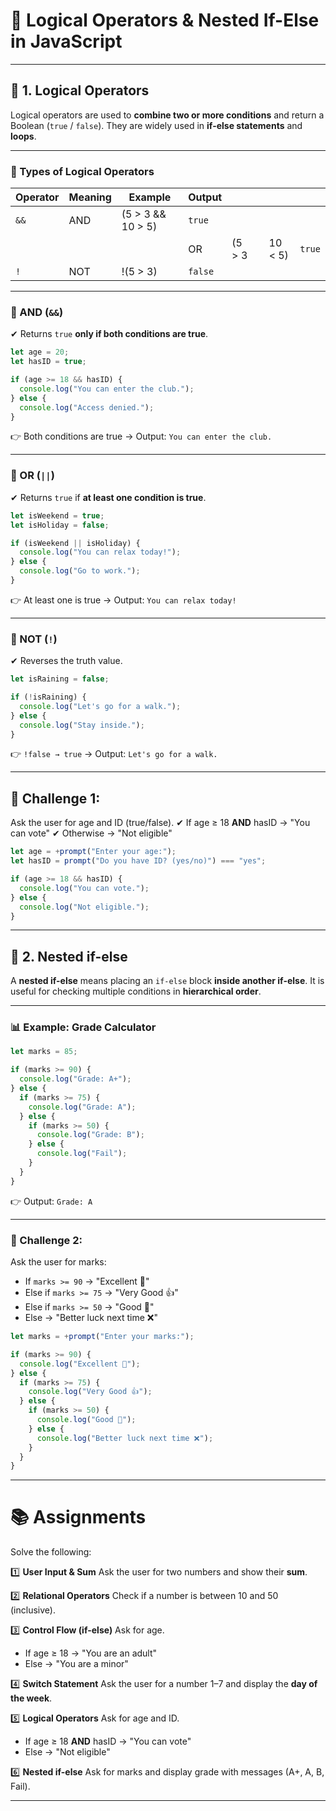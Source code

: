 # 🧠 Logical Operators & Nested If-Else in JavaScript

---

## 📌 1. Logical Operators

Logical operators are used to **combine two or more conditions** and return a Boolean (`true` / `false`).
They are widely used in **if-else statements** and **loops**.

---

### 🔑 Types of Logical Operators

| Operator | Meaning | Example             | Output  |          |   |           |        |
| -------- | ------- | ------------------- | ------- | -------- | - | --------- | ------ |
| `&&`     | AND     | (5 > 3 && 10 > 5)   | `true`  |          |   |           |        |
| ||       | OR      | (5 > 3 || 10 < 5)   | `true`  |          |   |           |        |
| `!`      | NOT     | !(5 > 3)            | `false` |          |   |           |        |

---

### 🔹 AND (`&&`)

✔ Returns `true` **only if both conditions are true**.

```js
let age = 20;
let hasID = true;

if (age >= 18 && hasID) {
  console.log("You can enter the club.");
} else {
  console.log("Access denied.");
}
```

👉 Both conditions are true → Output: `You can enter the club.`

---

### 🔹 OR (`||`)

✔ Returns `true` if **at least one condition is true**.

```js
let isWeekend = true;
let isHoliday = false;

if (isWeekend || isHoliday) {
  console.log("You can relax today!");
} else {
  console.log("Go to work.");
}
```

👉 At least one is true → Output: `You can relax today!`

---

### 🔹 NOT (`!`)

✔ Reverses the truth value.

```js
let isRaining = false;

if (!isRaining) {
  console.log("Let's go for a walk.");
} else {
  console.log("Stay inside.");
}
```

👉 `!false → true` → Output: `Let's go for a walk.`

---

## 🎯 Challenge 1:

Ask the user for age and ID (true/false).
✔ If age ≥ 18 **AND** hasID → "You can vote"
✔ Otherwise → "Not eligible"

```js
let age = +prompt("Enter your age:");
let hasID = prompt("Do you have ID? (yes/no)") === "yes";

if (age >= 18 && hasID) {
  console.log("You can vote.");
} else {
  console.log("Not eligible.");
}
```

---

## 📌 2. Nested if-else

A **nested if-else** means placing an `if-else` block **inside another if-else**.
It is useful for checking multiple conditions in **hierarchical order**.

---

### 📊 Example: Grade Calculator

```js
let marks = 85;

if (marks >= 90) {
  console.log("Grade: A+");
} else {
  if (marks >= 75) {
    console.log("Grade: A");
  } else {
    if (marks >= 50) {
      console.log("Grade: B");
    } else {
      console.log("Fail");
    }
  }
}
```

👉 Output: `Grade: A`

---

### 🎯 Challenge 2:

Ask the user for marks:

* If `marks >= 90` → "Excellent 🎉"
* Else if `marks >= 75` → "Very Good 👍"
* Else if `marks >= 50` → "Good 🙂"
* Else → "Better luck next time ❌"

```js
let marks = +prompt("Enter your marks:");

if (marks >= 90) {
  console.log("Excellent 🎉");
} else {
  if (marks >= 75) {
    console.log("Very Good 👍");
  } else {
    if (marks >= 50) {
      console.log("Good 🙂");
    } else {
      console.log("Better luck next time ❌");
    }
  }
}
```

---

# 📚 Assignments

Solve the following:

1️⃣ **User Input & Sum**
Ask the user for two numbers and show their **sum**.

2️⃣ **Relational Operators**
Check if a number is between 10 and 50 (inclusive).

3️⃣ **Control Flow (if-else)**
Ask for age.

* If age ≥ 18 → "You are an adult"
* Else → "You are a minor"

4️⃣ **Switch Statement**
Ask the user for a number 1–7 and display the **day of the week**.

5️⃣ **Logical Operators**
Ask for age and ID.

* If age ≥ 18 **AND** hasID → "You can vote"
* Else → "Not eligible"

6️⃣ **Nested if-else**
Ask for marks and display grade with messages (A+, A, B, Fail).

---